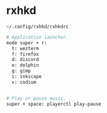 # rxhkd

`~/.config/rxhkd/rxhkdrc`
```sh
# Application launcher.
mode super + r:
  t: wezterm
  f: firefox
  d: discord
  e: dolphin
  g: gimp
  i: inkscape
  v: codium


# Play or pause music.
super + space: playerctl play-pause
```
